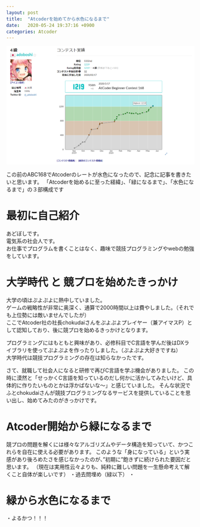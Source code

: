 ```yaml
---
layout: post
title:  "Atcoderを始めてから水色になるまで"
date:   2020-05-24 19:37:16 +0900
categories: Atcoder
---
```

<img src="/img/200524/atcoder_mypage.PNG">

この前のABC168でAtcoderのレートが水色になったので、記念に記事を書きたいと思います。
「Atcoderを始めるに至った経緯」、「緑になるまで」、「水色になるまで」の３部構成です

# 最初に自己紹介
あどぼしです。<br>
電気系の社会人です。<br>
お仕事でプログラムを書くことはなく、趣味で競技プログラミングやwebの勉強をしています。<br>


# 大学時代 と 競プロを始めたきっかけ
大学の頃はぷよぷよに熱中していました。<br>
ゲームの戦略性が非常に奥深く、通算で2000時間以上は費やしました。（それでも上位勢には敵いませんでしたが）<br>
ここでAtcoder社の社長chokudaiさんをぷよぷよプレイヤー（兼アイマスP）として認知しており、後に競プロを始めるきっかけとなります。

プログラミングにはもともと興味があり、必修科目でC言語を学んだ後はDXライブラリを使ってぷよぷよを作ったりしました。（ぷよぷよ大好きですね）<br>
大学時代は競技プログラミングの存在は知らなかったです。

さて、就職して社会人になると研修で再びC言語を学ぶ機会がありました。
この時に漠然と「せっかくC言語を知っているのだし何かに活かしてみたいけど、具体的に作りたいものとかは浮かばないな～」と感じていました。
そんな状況でふとchokudaiさんが競技プログラミングなるサービスを提供していることを思い出し、始めてみたのがきっかけです。

# Atcoder開始から緑になるまで
競プロの問題を解くには様々なアルゴリズムやデータ構造を知っていて、かつこれらを自在に使える必要があります。
このような「身になっている」という実感があり後ろめたさを感じなかったのが、”初期に”飽きずに続けられた要因だと思います。
（現在は実用性云々よりも、純粋に難しい問題を一生懸命考えて解くこと自体が楽しいです）
・過去問埋め（緑以下）
・

# 緑から水色になるまで
・よるかつ！！！